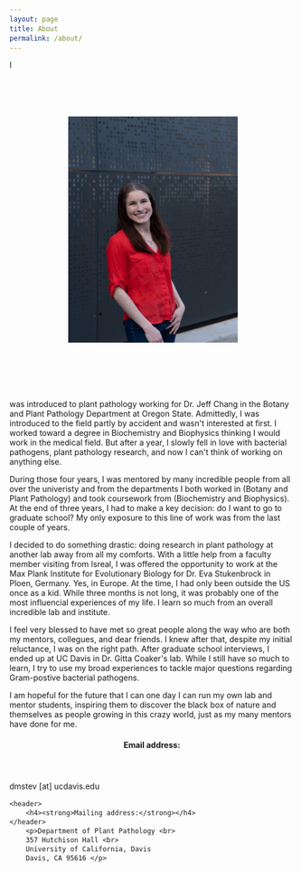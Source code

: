 ```yaml
---
layout: page
title: About
permalink: /about/
---
```


<img src = "/images/DSC02677.jpg" align = "right" hspace="100" vspace="100" width = "300" height = "400"  />

I was introduced to plant pathology working for Dr. Jeff Chang in the Botany and Plant Pathology Department at Oregon State. Admittedly, I was introduced to the field partly by accident and wasn't interested at first. I worked toward a degree in Biochemistry and Biophysics thinking I would work in the medical field. But after a year, I slowly fell in love with bacterial pathogens, plant pathology research, and now I can't think of working on anything else. 

During those four years, I was mentored by many incredible people from all over the univeristy and from the departments I both worked in (Botany and Plant Pathology) and took coursework from (Biochemistry and Biophysics). At the end of three years, I had to make a key decision: do I want to go to graduate school? My only exposure to this line of work was from the last couple of years.
		
I decided to do something drastic: doing research in plant pathology at another lab away from all my comforts. With a little help from a faculty member visiting from Isreal, I was offered the opportunity to work at the Max Plank Institute for Evolutionary Biology for Dr. Eva Stukenbrock in Ploen, Germany. Yes, in Europe. At the time, I had only been outside the US once as a kid. While three months is not long, it was probably one of the most influencial experiences of my life. I learn so much from an overall incredible lab and institute.
		
I feel very blessed to have met so great people along the way who are both my mentors, collegues, and dear friends. I knew after that, despite my initial reluctance, I was on the right path. After graduate school interviews, I ended up at UC Davis in Dr. Gitta Coaker's lab. While I still have so much to learn, I try to use my broad experiences to tackle major questions regarding Gram-postive bacterial pathogens.
		
I am hopeful for the future that I can one day I can run my own lab and mentor students, inspiring them to discover the black box of nature and themselves as people growing in this crazy world, just as my many mentors have done for me.

<section>
	<header>
		<h4><strong>Email address:</strong></h4>
	</header>
		<p>dmstev [at] ucdavis.edu </p>
									
	<header>
		<h4><strong>Mailing address:</strong></h4>
	</header>
		<p>Department of Plant Pathology <br>
		357 Hutchison Hall <br>
		University of California, Davis	
		Davis, CA 95616 </p>
</section>
